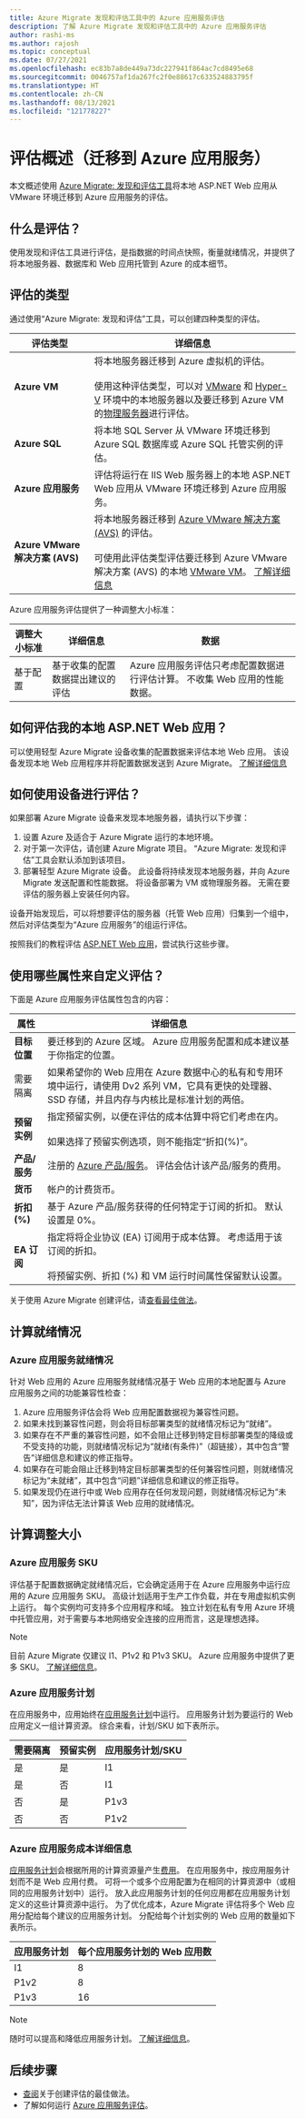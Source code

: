 ```yaml
---
title: Azure Migrate 发现和评估工具中的 Azure 应用服务评估
description: 了解 Azure Migrate 发现和评估工具中的 Azure 应用服务评估
author: rashi-ms
ms.author: rajosh
ms.topic: conceptual
ms.date: 07/27/2021
ms.openlocfilehash: ec83b7a8de449a73dc227941f864ac7cd8495e68
ms.sourcegitcommit: 0046757af1da267fc2f0e88617c633524883795f
ms.translationtype: HT
ms.contentlocale: zh-CN
ms.lasthandoff: 08/13/2021
ms.locfileid: "121778227"
---
```

# <a name="assessment-overview-migrate-to-azure-app-service"></a>评估概述（迁移到 Azure 应用服务）

本文概述使用 [Azure Migrate: 发现和评估工具](./migrate-services-overview.md#azure-migrate-discovery-and-assessment-tool)将本地 ASP.NET Web 应用从 VMware 环境迁移到 Azure 应用服务的评估。

## <a name="whats-an-assessment"></a>什么是评估？
使用发现和评估工具进行评估，是指数据的时间点快照，衡量就绪情况，并提供了将本地服务器、数据库和 Web 应用托管到 Azure 的成本细节。

## <a name="types-of-assessments"></a>评估的类型

通过使用“Azure Migrate: 发现和评估”工具，可以创建四种类型的评估。

**评估类型** | **详细信息**
--- | ---
**Azure VM** | 将本地服务器迁移到 Azure 虚拟机的评估。 <br/><br/> 使用这种评估类型，可以对 [VMware](how-to-set-up-appliance-vmware.md) 和 [Hyper-V](how-to-set-up-appliance-hyper-v.md) 环境中的本地服务器以及要迁移到 Azure VM 的[物理服务器](how-to-set-up-appliance-physical.md)进行评估。
**Azure SQL** | 将本地 SQL Server 从 VMware 环境迁移到 Azure SQL 数据库或 Azure SQL 托管实例的评估。
**Azure 应用服务** | 评估将运行在 IIS Web 服务器上的本地 ASP.NET Web 应用从 VMware 环境迁移到 Azure 应用服务。
**Azure VMware 解决方案 (AVS)** | 将本地服务器迁移到 [Azure VMware 解决方案 (AVS)](../azure-vmware/introduction.md) 的评估。 <br/><br/> 可使用此评估类型评估要迁移到 Azure VMware 解决方案 (AVS) 的本地 [VMware VM](how-to-set-up-appliance-vmware.md)。 [了解详细信息](concepts-azure-vmware-solution-assessment-calculation.md)

Azure 应用服务评估提供了一种调整大小标准：

**调整大小标准** | **详细信息** | **数据**
--- | --- | ---
基于配置 | 基于收集的配置数据提出建议的评估 | Azure 应用服务评估只考虑配置数据进行评估计算。 不收集 Web 应用的性能数据。

## <a name="how-do-i-assess-my-on-premises-aspnet-web-apps"></a>如何评估我的本地 ASP.NET Web 应用？

可以使用轻型 Azure Migrate 设备收集的配置数据来评估本地 Web 应用。 该设备发现本地 Web 应用程序并将配置数据发送到 Azure Migrate。 [了解详细信息](how-to-set-up-appliance-vmware.md)

## <a name="how-do-i-assess-with-the-appliance"></a>如何使用设备进行评估？

如果部署 Azure Migrate 设备来发现本地服务器，请执行以下步骤：

1. 设置 Azure 及适合于 Azure Migrate 运行的本地环境。
2. 对于第一次评估，请创建 Azure Migrate 项目。 “Azure Migrate: 发现和评估”工具会默认添加到该项目。
3. 部署轻型 Azure Migrate 设备。 此设备将持续发现本地服务器，并向 Azure Migrate 发送配置和性能数据。 将设备部署为 VM 或物理服务器。 无需在要评估的服务器上安装任何内容。

设备开始发现后，可以将想要评估的服务器（托管 Web 应用）归集到一个组中，然后对评估类型为“Azure 应用服务”的组运行评估。

按照我们的教程评估 [ASP.NET Web 应用](tutorial-assess-webapps.md)，尝试执行这些步骤。

## <a name="what-properties-are-used-to-customize-the-assessment"></a>使用哪些属性来自定义评估？

下面是 Azure 应用服务评估属性包含的内容：

**属性** | **详细信息**
--- | ---
**目标位置** | 要迁移到的 Azure 区域。 Azure 应用服务配置和成本建议基于你指定的位置。
需要隔离 | 如果希望你的 Web 应用在 Azure 数据中心的私有和专用环境中运行，请使用 Dv2 系列 VM，它具有更快的处理器、SSD 存储，并且内存与内核比是标准计划的两倍。
**预留实例** | 指定预留实例，以便在评估的成本估算中将它们考虑在内。<br/><br/> 如果选择了预留实例选项，则不能指定“折扣(%)”。
**产品/服务** | 注册的 [Azure 产品/服务](https://azure.microsoft.com/support/legal/offer-details/)。 评估会估计该产品/服务的费用。
**货币** | 帐户的计费货币。
**折扣 (%)** | 基于 Azure 产品/服务获得的任何特定于订阅的折扣。 默认设置是 0%。
**EA 订阅** | 指定将将企业协议 (EA) 订阅用于成本估算。 考虑适用于该订阅的折扣。 <br/><br/> 将预留实例、折扣 (%) 和 VM 运行时间属性保留默认设置。

关于使用 Azure Migrate 创建评估，请[查看最佳做法](best-practices-assessment.md)。

## <a name="calculate-readiness"></a>计算就绪情况

### <a name="azure-app-service-readiness"></a>Azure 应用服务就绪情况

针对 Web 应用的 Azure 应用服务就绪情况基于 Web 应用的本地配置与 Azure 应用服务之间的功能兼容性检查：

1. Azure 应用服务评估会将 Web 应用配置数据视为兼容性问题。
1. 如果未找到兼容性问题，则会将目标部署类型的就绪情况标记为“就绪”。
1. 如果存在不严重的兼容性问题，如不会阻止迁移到特定目标部署类型的降级或不受支持的功能，则就绪情况标记为“就绪(有条件)”（超链接），其中包含“警告”详细信息和建议的修正指导。
1. 如果存在可能会阻止迁移到特定目标部署类型的任何兼容性问题，则就绪情况标记为“未就绪”，其中包含“问题”详细信息和建议的修正指导。
1. 如果发现仍在进行中或 Web 应用存在任何发现问题，则就绪情况标记为“未知”，因为评估无法计算该 Web 应用的就绪情况。

## <a name="calculate-sizing"></a>计算调整大小

### <a name="azure-app-service-sku"></a>Azure 应用服务 SKU

评估基于配置数据确定就绪情况后，它会确定适用于在 Azure 应用服务中运行应用的 Azure 应用服务 SKU。
高级计划适用于生产工作负载，并在专用虚拟机实例上运行。 每个实例均可支持多个应用程序和域。 独立计划在私有专用 Azure 环境中托管应用，对于需要与本地网络安全连接的应用而言，这是理想选择。

> [!NOTE]
> 目前 Azure Migrate 仅建议 I1、P1v2 和 P1v3 SKU。 Azure 应用服务中提供了更多 SKU。 [了解详细信息](https://azure.microsoft.com/pricing/details/app-service/windows/)。

### <a name="azure-app-service-plan"></a>Azure 应用服务计划

在应用服务中，应用始终在[应用服务计划](/azure/app-service/overview-hosting-plans)中运行。 应用服务计划为要运行的 Web 应用定义一组计算资源。 综合来看，计划/SKU 如下表所示。

需要隔离 | 预留实例 | 应用服务计划/SKU
--- | --- | ---
是  | 是 | I1
是  | 否  | I1
否  | 是 | P1v3
否  | 否 | P1v2

### <a name="azure-app-service-cost-details"></a>Azure 应用服务成本详细信息

[应用服务计划](/azure/app-service/overview-hosting-plans)会根据所用的计算资源量产生[费用](https://azure.microsoft.com/pricing/details/app-service/windows/)。 在应用服务中，按应用服务计划而不是 Web 应用付费。 可将一个或多个应用配置为在相同的计算资源中（或相同的应用服务计划中）运行。 放入此应用服务计划的任何应用都在应用服务计划定义的这些计算资源中运行。
为了优化成本，Azure Migrate 评估将多个 Web 应用分配给每个建议的应用服务计划。 分配给每个计划实例的 Web 应用的数量如下表所示。

**应用服务计划** | 每个应用服务计划的 Web 应用数
--- | ---
I1  | 8
P1v2  | 8
P1v3  | 16

> [!NOTE]
> 随时可以提高和降低应用服务计划。 [了解详细信息](/azure/app-service/overview-hosting-plans#what-if-my-app-needs-more-capabilities-or-features/)。

## <a name="next-steps"></a>后续步骤
- [查阅](best-practices-assessment.md)关于创建评估的最佳做法。 
- 了解如何运行 [Azure 应用服务评估](how-to-create-azure-app-service-assessment.md)。